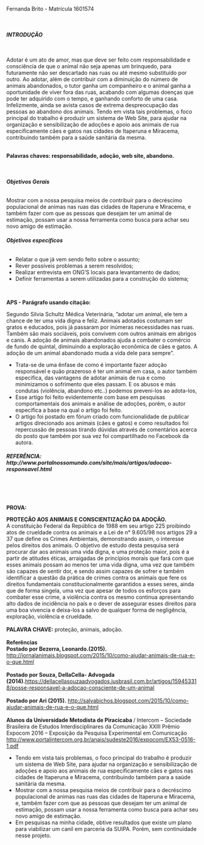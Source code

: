 <p> Fernanda Brito  - Matrícula 1601574 </p> 
<strong> <p><br> <h6> <b> INTRODUÇÃO </br> </h6> </b> </p> </strong>
<p> <br> Adotar é um ato de amor, mas que deve ser feito com responsabilidade e consciência de que o animal não seja apenas um brinquedo, para futuramente não ser descartado nas ruas ou até mesmo substituído por outro. Ao adotar, além de contribuir com a diminuição do número de animais abandonados, o tutor ganha um companheiro e o animal ganha a oportunidade de viver fora das ruas, acabando com algumas doenças que pode ter adquirido com o tempo, e ganhando conforto de uma casa. Infelizmente, ainda se avista casos de extrema despreocupação das pessoas ao abandono dos animais. 
Tendo em vista tais problemas, o foco principal do trabalho é produzir um sistema de Web Site, para ajudar na organização e sensibilização de adoções e apoio aos animais de rua especificamente cães e gatos nas cidades de Itaperuna e Miracema, contribuindo também para a saúde sanitária da mesma.
</br> </p>
<strong> <p><br> <b> Palavras chaves: responsabilidade, adoção, web site, abandono.  </br> </b> <p> </strong>
<p> <b > <br> <h6> Objetivos Gerais </br> </b> </h6> <p>
Mostrar com a nossa pesquisa meios de contribuir para o decréscimo populacional de animas nas ruas das cidades de Itaperuna e Miracema, e também fazer com que as pessoas que desejam ter um animal de estimação, possam usar a nossa ferramenta como busca para achar seu novo amigo de estimação.
<p> <h6> <b> Objetivos específicos </b> </h6> <p>
<ul>
<li>Relatar o que já vem sendo feito sobre o assunto;
<li>Rever possíveis problemas a serem resolvidos;
<li>Realizar entrevista em ONG’S locais para levantamento de dados;
<li>Definir ferramentas a serem utilizadas para a construção do sistema;
</ul> </li>
<br>

<strong> <p> APS - Parágrafo usando citação:  </p> </strong>

  Segundo Silvia Schultz Médica Veterinária, ”adotar um animal, ele tem a chance de ter uma vida digna e feliz. Animais adotados costumam ser gratos e educados, pois já passaram por inúmeras necessidades nas ruas. Também são mais sociáveis, pois convivem com outros animais em abrigos e canis. A adoção de animais abandonados ajuda a combater o comércio de fundo de quintal, diminuindo a exploração econômica de cães e gatos. A adoção de um animal abandonado muda a vida dele para sempre”.
  <ul>
<li>	Trata-se de uma ênfase de como é importante fazer adoção responsável e quão prazeroso é ter um animal em casa, o autor também especifica, das vantagens de adotar animais de rua e como minimizamos o sofrimento que eles passam. E os abusos e más condutas (violência, abandono etc..) podemos preveni-los ao adota-los,
<li>	Esse artigo foi feito evidentemente com base em pesquisas comportamentais dos animais e análise de adoções, porém, o autor especifica a base na qual o artigo foi feito.
<li>	O artigo foi postado em fórum criado com funcionalidade de publicar artigos direcionado aos animais (cães e gatos) e como resultados foi repercussão de pessoas tirando dúvidas através de comentários acerca do posto que também por sua vez foi compartilhado no Facebook da autora.
</ul>
</li>
<p> <h6><strong> REFERÊNCIA: http://www.portalnossomundo.com/site/mais/artigos/adocao-responsavel.html
</p> </h6> </strong>

</br> 
</br> 
</br> 
<b> PROVA:</b> </br>
  
<b> PROTEÇÃO AOS ANIMAIS E CONSCIENTIZAÇÃO DA ADOÇÃO. </b> </br>
A constituição Federal da República de 1988 em seu artigo 225 proibindo atos de crueldade contra os animais e a Lei de n° 9.605/98 nos artigos 29 a 37 que define os Crimes Ambientais, demonstrando assim, o interesse pelos direitos dos animais.
O objetivo de estudo desta pesquisa será procurar dar aos animais uma vida digna, e uma proteção maior, pois é a partir de atitudes éticas, arraigadas de princípios morais que fará com que esses animais possam ao menos ter uma vida digna, uma vez que também são capazes de sentir dor, e sendo assim capazes de sofrer e também identificar a questão da prática de crimes contra os animais que fere os direitos fundamentais constitucionalmente garantidos a esses seres, ainda que de forma singela, uma vez que apesar de todos os esforços para combater esse crime, a violência contra os mesmo continua apresentando alto dados de incidência no país e o dever de assegurar esses direitos para uma boa vivencia e deixa-los a salvo de qualquer forma de negligência, exploração, violência e crueldade. </br> 
</br>
<b>PALAVRA CHAVE:</b> proteção, animais, adoção.</br> 
</br>
<b>Referências </b> 
</br>
<b>Postado por Bezerra, Leonardo.(2015).</b> http://jornalanimais.blogspot.com/2015/10/como-ajudar-animais-de-rua-e-o-que.html </br>
</br>
<b>Postado por Souza, DellaCella- Advogada (2014).</b>https://dellacellasouzaadvogados.jusbrasil.com.br/artigos/159453318/posse-responsavel-a-adocao-consciente-de-um-animal </br>
</br> 
<b>Postado por Ari (2015).</b> http://salvabichos.blogspot.com/2015/10/como-ajudar-animais-de-rua-e-o-que.html
</br>
</br>
<b>Alunos da Universidade Metodista de Piracicaba </b> / Intercom – Sociedade Brasileira de Estudos Interdisciplinares da Comunicação XXIII Prêmio Expocom 2016 – Exposição da Pesquisa Experimental em Comunicação http://www.portalintercom.org.br/anais/sudeste2016/expocom/EX53-0516-1.pdf </b> 
</br>
<ul> 
<li> Tendo em vista tais problemas, o foco principal do trabalho é produzir um sistema de Web Site, para ajudar na organização e sensibilização de adoções e apoio aos animais de rua especificamente cães e gatos nas cidades de Itaperuna e Miracema, contribuindo também para a saúde sanitária da mesma. </br> 
<li> Mostrar com a nossa pesquisa meios de contribuir para o decréscimo populacional de animas nas ruas das cidades de Itaperuna e Miracema, e, também fazer com que as pessoas que desejam ter um animal de estimação, possam usar a nossa ferramenta como busca para achar seu novo amigo de estimação.</li> 
<li> Em pesquisas na minha cidade, obtive resultados que existe um plano para viabilizar um canil em parceria da SUIPA. Porém, sem continuidade nesse projeto. </li> </ul>
